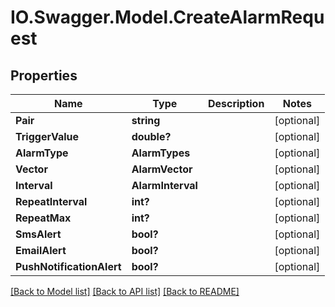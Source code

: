 # IO.Swagger.Model.CreateAlarmRequest
## Properties

Name | Type | Description | Notes
------------ | ------------- | ------------- | -------------
**Pair** | **string** |  | [optional] 
**TriggerValue** | **double?** |  | [optional] 
**AlarmType** | **AlarmTypes** |  | [optional] 
**Vector** | **AlarmVector** |  | [optional] 
**Interval** | **AlarmInterval** |  | [optional] 
**RepeatInterval** | **int?** |  | [optional] 
**RepeatMax** | **int?** |  | [optional] 
**SmsAlert** | **bool?** |  | [optional] 
**EmailAlert** | **bool?** |  | [optional] 
**PushNotificationAlert** | **bool?** |  | [optional] 

[[Back to Model list]](../README.md#documentation-for-models) [[Back to API list]](../README.md#documentation-for-api-endpoints) [[Back to README]](../README.md)

